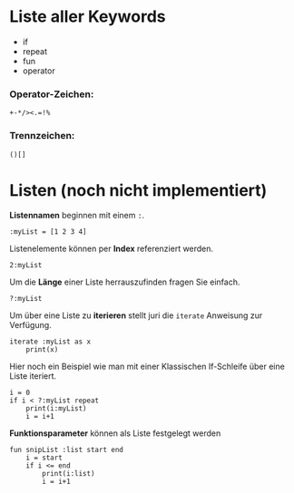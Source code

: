 # Liste aller Keywords

* if
* repeat
* fun
* operator

### Operator-Zeichen:
```
+-*/><.=!%
```

### Trennzeichen:
```
()[]
```


# Listen (noch nicht implementiert)
**Listennamen** beginnen mit einem ```:```.

```
:myList = [1 2 3 4]
```

Listenelemente können per **Index** referenziert werden.
```
2:myList
```

Um die **Länge** einer Liste herrauszufinden fragen Sie einfach.
```
?:myList
```

Um über eine Liste zu **iterieren** stellt juri die ```iterate``` Anweisung zur Verfügung.
```
iterate :myList as x
    print(x)
```

Hier noch ein Beispiel wie man mit einer Klassischen If-Schleife über eine Liste iteriert.
```
i = 0
if i < ?:myList repeat
    print(i:myList)
    i = i+1
```

**Funktionsparameter** können als Liste festgelegt werden
```
fun snipList :list start end
    i = start
    if i <= end
        print(i:list)
        i = i+1
```
